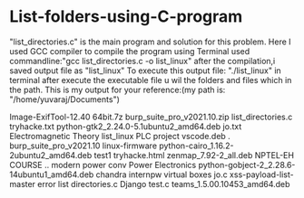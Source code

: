 # List-folders-using-C-program
"list_directories.c" is the main program and solution for this problem.
Here  I used GCC compiler to compile the program using Terminal
used commandline:"gcc list_directories.c -o list_linux"
after the compilation,i saved output file as "list_linux"
To execute this output file: "./list_linux" in terminal
after execute the executable file u wil the folders and files which in the path.
This is my output for your reference:(my path is: "/home/yuvaraj/Documents")
 
Image-ExifTool-12.40
64bit.7z
burp_suite_pro_v2021.10.zip
list_directories.c
tryhacke.txt
python-gtk2_2.24.0-5.1ubuntu2_amd64.deb
jo.txt
Electromagnetic Theory
list_linux
PLC project
vscode.deb
.
burp_suite_pro_v2021.10
linux-firmware
python-cairo_1.16.2-2ubuntu2_amd64.deb
test1
tryhacke.html
zenmap_7.92-2_all.deb
NPTEL-EH COURSE
..
modern power conv
Power Electronics
python-gobject-2_2.28.6-14ubuntu1_amd64.deb
chandra
internpw
virtual boxes
jo.c
xss-payload-list-master
error
list directories.c
Django
test.c
teams_1.5.00.10453_amd64.deb
                                   

